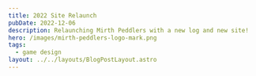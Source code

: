 ```yaml
---
title: 2022 Site Relaunch
pubDate: 2022-12-06
description: Relaunching Mirth Peddlers with a new log and new site!
hero: /images/mirth-peddlers-logo-mark.png
tags:
  - game design
layout: ../../layouts/BlogPostLayout.astro
---
```

